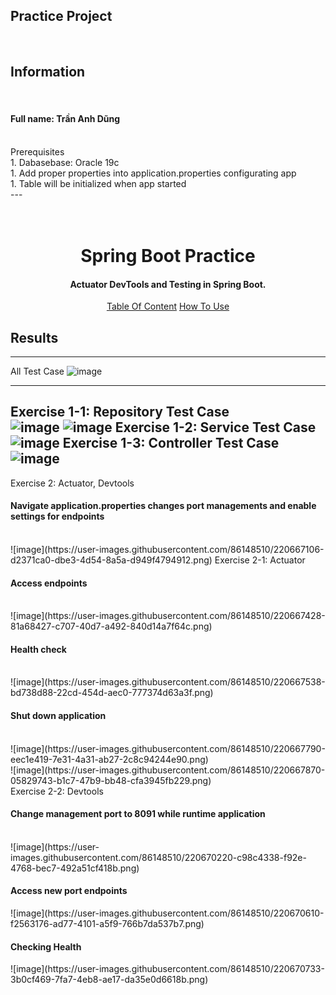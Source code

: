 <a>Practice Project</a>
<br/>
---
<br/>
<h2>Information</h2>
<br/>
<h4>Full name: Trần Anh Dũng</h4>
<br/>
<a>Prerequisites</a>
<br/>
1. Dabasebase: Oracle 19c<br/>
1. Add proper properties into application.properties configurating app <br/>
1. Table will be initialized when app started <br/>
---
<h1 align="center">
  <br>
  Spring Boot Practice
  <br>
</h1>
<h4 align="center">Actuator DevTools and Testing in Spring Boot.</h4>

<p align="center">
  <a href="#table-of-contents">Table Of Content</a>
  <a href="#how-to-use">How To Use</a>
</p>

## Results
---
<a fontWeight="bold">All Test Case</a>
![image](https://user-images.githubusercontent.com/86148510/220664679-926c21d4-b678-408d-8d7d-299d082c5603.png)

---
<a>Exercise 1-1: Repository Test Case</a>
<br/>
![image](https://user-images.githubusercontent.com/86148510/220665584-1f9db789-27d2-4205-a6f4-3229baca864c.png)
![image](https://user-images.githubusercontent.com/86148510/220665698-f7d835e5-7840-4a1e-bfc4-5f245cc7f63f.png)
<a>Exercise 1-2: Service Test Case</a>
<br/>
![image](https://user-images.githubusercontent.com/86148510/220666024-16a3e0f7-217d-4cc1-a79a-d08095bae451.png)
<a>Exercise 1-3: Controller Test Case</a>
<br/>
![image](https://user-images.githubusercontent.com/86148510/220666338-2329c3e0-f5dc-47ba-89ac-067f8be614f9.png)
---
<a>Exercise 2: Actuator, Devtools</a>
<br/>
<h4>Navigate application.properties changes port managements and enable settings for endpoints</h4>
<br/>
![image](https://user-images.githubusercontent.com/86148510/220667106-d2371ca0-dbe3-4d54-8a5a-d949f4794912.png)
<a>Exercise 2-1: Actuator</a>
<br/>
<h4>Access endpoints</h4>
<br/>
![image](https://user-images.githubusercontent.com/86148510/220667428-81a68427-c707-40d7-a492-840d14a7f64c.png)
<br/>
<h4>Health check</h4>
<br/>
![image](https://user-images.githubusercontent.com/86148510/220667538-bd738d88-22cd-454d-aec0-777374d63a3f.png)
<br/>
<h4>Shut down application</h4>
<br/>
![image](https://user-images.githubusercontent.com/86148510/220667790-eec1e419-7e31-4a31-ab27-2c8c94244e90.png)
<br/>
![image](https://user-images.githubusercontent.com/86148510/220667870-05829743-b1c7-47b9-bb48-cfa3945fb229.png)
<br/>
<a>Exercise 2-2: Devtools</a>
<br/>
<h4>Change management port to 8091 while runtime application</h4>
<br/>
![image](https://user-images.githubusercontent.com/86148510/220670220-c98c4338-f92e-4768-bec7-492a51cf418b.png)
<h4>Access new port endpoints</h4>
![image](https://user-images.githubusercontent.com/86148510/220670610-f2563176-ad77-4101-a5f9-766b7da537b7.png)
<h4>Checking Health</h4>
![image](https://user-images.githubusercontent.com/86148510/220670733-3b0cf469-7fa7-4eb8-ae17-da35e0d6618b.png)





